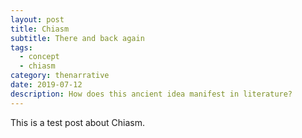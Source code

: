 ```yaml
---
layout: post
title: Chiasm
subtitle: There and back again
tags:
  - concept
  - chiasm
category: thenarrative
date: 2019-07-12
description: How does this ancient idea manifest in literature?
---
```

This is a test post about Chiasm.
